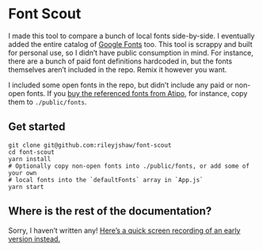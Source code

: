 # Font Scout

I made this tool to compare a bunch of local fonts side-by-side. I eventually added the entire catalog of [Google Fonts](https://fonts.google.com) too. This tool is scrappy and built for personal use, so I didn’t have public consumption in mind. For instance, there are a bunch of paid font definitions hardcoded in, but the fonts themselves aren’t included in the repo. Remix it however you want.

I included some open fonts in the repo, but didn’t include any paid or non-open fonts. If you [buy the referenced fonts from Atipo](https://www.atipofoundry.com/), for instance, copy them to `./public/fonts`.

## Get started

```
git clone git@github.com:rileyjshaw/font-scout
cd font-scout
yarn install
# Optionally copy non-open fonts into ./public/fonts, or add some of your own
# local fonts into the `defaultFonts` array in `App.js`
yarn start
```

## Where is the rest of the documentation?

Sorry, I haven’t written any! [Here’s a quick screen recording of an early version instead.](https://youtu.be/TRGodGOu3Ww)
